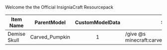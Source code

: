 Welcome the the Official InsigniaCraft Resourcepack

| Item Name | ParentModel | CustomModelData | Spawn Command |
| --- | --- | :---: | --- |
| Demise Skull | Carved_Pumpkin | 1 | /give @s minecraft:carved_pumpkin{CustomModelData:1} |
